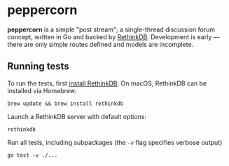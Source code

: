 # peppercorn

**peppercorn** is a simple "post stream"; a single-thread discussion forum concept, written in Go and backed by [RethinkDB](https://www.rethinkdb.com/). Development is early — there are only simple routes defined and models are incomplete.

## Running tests

To run the tests, first [install RethinkDB](https://rethinkdb.com/docs/install/). On macOS, RethinkDB can be installed via Homebrew:

    brew update && brew install rethinkdb
  
Launch a RethinkDB server with default options:

    rethinkdb
  
Run all tests, including subpackages (the `-v` flag specifies verbose output)

    go test -v ./...
